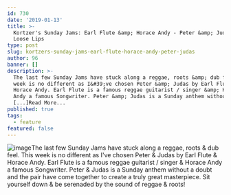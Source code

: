```yaml
---
id: 730
date: '2019-01-13'
title: >-
  Kortzer's Sunday Jams: Earl Flute &amp; Horace Andy - Peter &amp; Judas -
  Loose Lips
type: post
slug: kortzers-sunday-jams-earl-flute-horace-andy-peter-judas
author: 96
banner: []
description: >-
  The last few Sunday Jams have stuck along a reggae, roots &amp; dub feel. This
  week is no different as I&#39;ve chosen Peter &amp; Judas by Earl Flute &amp;
  Horace Andy. Earl Flute is a famous reggae guitarist / singer &amp; Horace
  Andy a famous Songwriter. Peter &amp; Judas is a Sunday anthem without a
  [...]Read More...
published: true
tags:
  - feature
featured: false
---
```

![image](../undefined)The last few Sunday Jams have stuck along a reggae, roots & dub feel. This week is no different as I've chosen Peter & Judas by Earl Flute & Horace Andy. Earl Flute is a famous reggae guitarist / singer & Horace Andy a famous Songwriter. Peter & Judas is a Sunday anthem without a doubt and the pair have come together to create a truly great masterpiece. Sit yourself down & be serenaded by the sound of reggae & roots!